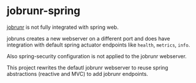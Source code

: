 # jobrunr-spring
[jobrunr](https://www.jobrunr.io) is not fully integrated with spring web.

jobruns creates a new webserver on a different port and does have integration with default spring actuator endpoints like
`health`, `metrics`, `info`. 

Also spring-security configuration is not applied to the jobrunr webserver.

This project rewrites the defautl jobrunr webserver to reuse spring abstractions (reactive and MVC) to add jobrunr endpoints.
